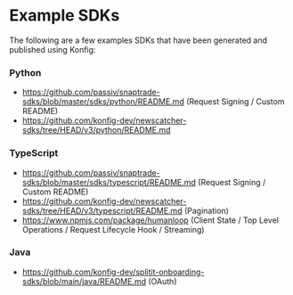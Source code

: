 # Example SDKs

The following are a few examples SDKs that have been generated and published using Konfig:

### Python

- https://github.com/passiv/snaptrade-sdks/blob/master/sdks/python/README.md (Request Signing / Custom README)
- https://github.com/konfig-dev/newscatcher-sdks/tree/HEAD/v3/python/README.md

### TypeScript

- https://github.com/passiv/snaptrade-sdks/blob/master/sdks/typescript/README.md (Request Signing / Custom README)
- https://github.com/konfig-dev/newscatcher-sdks/tree/HEAD/v3/typescript/README.md (Pagination)
- https://www.npmjs.com/package/humanloop (Client State / Top Level Operations / Request Lifecycle Hook / Streaming)

### Java

- https://github.com/konfig-dev/splitit-onboarding-sdks/blob/main/java/README.md (OAuth)
